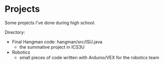 # Projects
Some projects I've done during high school.

Directory:
- Final Hangman code: hangman/src/ISU.java
    - the summative project in ICS3U
- Robotics
    - small pieces of code written with Arduino/VEX for the robotics team
